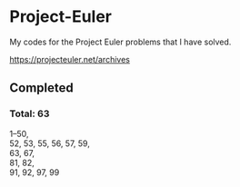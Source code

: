 # Project-Euler

My codes for the Project Euler problems that I have solved.

https://projecteuler.net/archives


## Completed
### Total: 63
1–50,  
52, 53, 55, 56, 57, 59,  
63, 67,  
81, 82,  
91, 92, 97, 99
